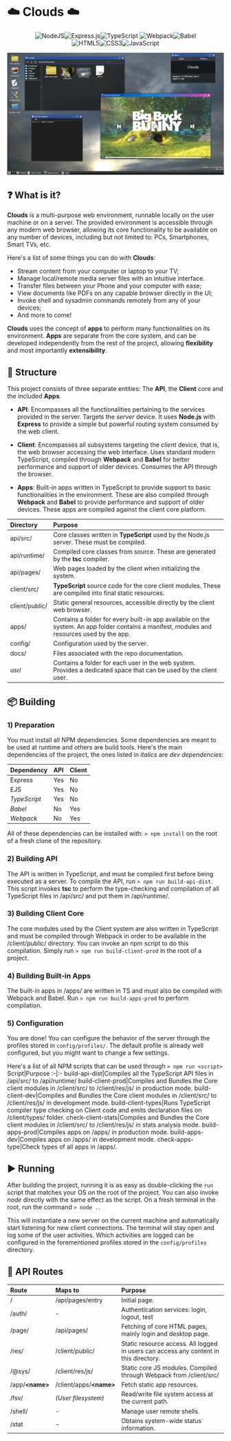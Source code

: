 # :cloud: Clouds :cloud:
<div align="center">

![NodeJS](https://img.shields.io/badge/node.js-6DA55F?style=for-the-badge&logo=node.js&logoColor=white)![Express.js](https://img.shields.io/badge/express.js-%23404d59.svg?style=for-the-badge&logo=express&logoColor=%2361DAFB)![TypeScript](https://img.shields.io/badge/typescript-%23007ACC.svg?style=for-the-badge&logo=typescript&logoColor=white)
![Webpack](https://img.shields.io/badge/webpack-%238DD6F9.svg?style=for-the-badge&logo=webpack&logoColor=black)![Babel](https://img.shields.io/badge/Babel-F9DC3e?style=for-the-badge&logo=babel&logoColor=black)<br>
![HTML5](https://img.shields.io/badge/html5-%23E34F26.svg?style=for-the-badge&logo=html5&logoColor=white)![CSS3](https://img.shields.io/badge/css3-%231572B6.svg?style=for-the-badge&logo=css3&logoColor=white)![JavaScript](https://img.shields.io/badge/javascript-%23323330.svg?style=for-the-badge&logo=javascript&logoColor=%23F7DF1E)

</div>

![Screenshot of the Clouds web desktop environment](docs/sample.webp)

## :question: What is it?
**Clouds** is a multi-purpose web environment, runnable locally on the user machine or on a server. The provided environment is accessible through any modern web browser, allowing its core functionality to be available on any number of devices, including but not limited to: PCs, Smartphones, Smart TVs, etc.

Here's a list of some things you can do with **Clouds**:

* Stream content from your computer or laptop to your TV;
* Manage local/remote media server files with an intuitive interface.
* Transfer files between your Phone and your computer with ease;
* View documents like PDFs on any capable browser directly in the UI;
* Invoke shell and sysadmin commands remotely from any of your devices;
* And more to come!

**Clouds** uses the concept of **apps** to perform many functionalities on its environment. **Apps** are separate from the core system, and can be developed independently from the rest of the project, allowing **flexibility** and most importantly **extensibility**.

## :file_folder: Structure

This project consists of three separate entities: The **API**, the **Client** core and the included **Apps**. 
- **API**: Encompasses all the functionalities pertaining to the services provided in the server. Targets the _server_ device. It uses **Node.js** with **Express** to provide a simple but powerful routing system consumed by the web client.

- **Client**: Encompasses all subsystems targeting the _client_ device, that is, the web browser accessing the web interface. Uses standard modern TypeScript, compiled through **Webpack** and **Babel** for better performance and support of older devices. Consumes the API through the browser.

- **Apps**: Built-in apps written in TypeScript to provide support to basic functionalities in the environment. These are also compiled through **Webpack** and **Babel** to provide performance and support of older devices. These apps are compiled against the client core platform.

Directory|Purpose
:-|:-
api/src/|Core classes written in **TypeScript** used by the Node.js server. These must be compiled.
api/runtime/|Compiled core classes from source. These are generated by the **tsc** compiler.
api/pages/|Web pages loaded by the client when initializing the system.
client/src/|**TypeScript** source code for the core client modules. These are compiled into final static resources.
client/public/|Static general resources, accessible directly by the client web browser.
apps/|Contains a folder for every built-in app available on the system. An app folder contains a manifest, modules and resources used by the app.
config/|Configuration used by the server.
docs/|Files associated with the repo documentation.
usr/|Contains a folder for each user in the web system. Provides a dedicated space that can be used by the client user.

## :package: Building
### 1) Preparation
You must install all NPM dependencies. Some dependencies are meant to be used at runtime and others are build tools.
Here's the main dependencies of the project, the ones listed in _italics_ are _dev dependencies_:

Dependency|API|Client
:-|:-|:-
Express|Yes|No
EJS|Yes|No
_TypeScript_|Yes|No
_Babel_|No|Yes
_Webpack_|No|Yes

All of these dependencies can be installed with: ```> npm install``` on the root of a fresh clone of the repository.

### 2) Building API
The API is written in TypeScript, and must be compiled first before being executed as a server. To compile the API, run ```> npm run build-api-dist```. This script invokes **tsc** to perform the type-checking and compilation of all TypeScript files in /api/src/ and put them in /api/runtime/.

### 3) Building Client Core
The core modules used by the Client system are also written in TypeScript and must be compiled through Webpack in order to be available in the /client/public/ directory. You can invoke an npm script to do this compilation. Simply run ```> npm run build-client-prod``` in the root of a project.

### 4) Building Built-in Apps
The built-in apps in /apps/ are written in TS and must also be compiled with Webpack and Babel. Run ```> npm run build-apps-prod``` to perform compilation.
### 5) Configuration
You are done! You can configure the behavior of the server through the profiles stored in ```config/profiles/```. The default profile is already well configured, but you might want to change a few settings.

Here's a list of all NPM scripts that can be used through ```> npm run <script>```
Script|Purpose
:-|:-
build-api-dist|Compiles all the TypeScript API files in /api/src/ to /api/runtime/
build-client-prod|Compiles and Bundles the Core client modules in /client/src/ to /client/res/js/ in production mode.
build-client-dev|Compiles and Bundles the Core client modules in /client/src/ to /client/res/js/ in development mode.
build-client-types|Runs TypeScript compiler type checking on Client code and emits declaration files on /client/types/ folder.
check-client-stats|Compiles and Bundles the Core client modules in /client/src/ to /client/res/js/ in stats analysis mode.
build-apps-prod|Compiles apps on /apps/ in production mode.
build-apps-dev|Compiles apps on /apps/ in development mode.
check-apps-type|Check types of all apps in /apps/.

## :arrow_forward: Running
After building the project, running it is as easy as double-clicking the ```run``` script that matches your OS on the root of the project. You can also invoke _node_ directly with the same effect as the script. On a fresh terminal in the root, run the command ```> node .```.

This will instantiate a new server on the current machine and automatically start listening for new client connections. The terminal will stay open and log some of the user activities. Which activities are logged can be configured in the forementioned profiles stored in the ```config/profiles``` directory.

## :scroll: API Routes

Route|Maps to|Purpose
:-|:-|:-
/|/api/pages/entry|Initial page.
/auth/|-|Authentication services: login, logout, test
/page/|/api/pages/|Fetching of core HTML pages, mainly login and desktop page.
/res/|/client/public/|Static resource access. All logged in users can access any content in this directory.
/@sys/|/client/res/js/|Static core JS modules. Compiled through Webpack from /client/src/
/app/**&lt;name&gt;**|/client/apps/**&lt;name&gt;**|Fetch static app resources.
/fsv/|_(User filesystem)_|Read/write file system access at the current path.
/shell/|-|Manage user remote shells.
/stat|-|Obtains system-wide status information.
